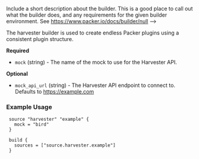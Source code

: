   Include a short description about the builder. This is a good place
  to call out what the builder does, and any requirements for the given
  builder environment. See https://www.packer.io/docs/builder/null
-->

The harvester builder is used to create endless Packer plugins using
a consistent plugin structure.


<!-- Builder Configuration Fields -->

**Required**

- `mock` (string) - The name of the mock to use for the Harvester API.


<!--
  Optional Configuration Fields

  Configuration options that are not required or have reasonable defaults
  should be listed under the optionals section. Defaults values should be
  noted in the description of the field
-->

**Optional**

- `mock_api_url` (string) - The Harvester API endpoint to connect to.
  Defaults to https://example.com



<!--
  A basic example on the usage of the builder. Multiple examples
  can be provided to highlight various build configurations.

-->
### Example Usage


```hcl
 source "harvester" "example" {
   mock = "bird"
 }

 build {
   sources = ["source.harvester.example"]
 }
```
